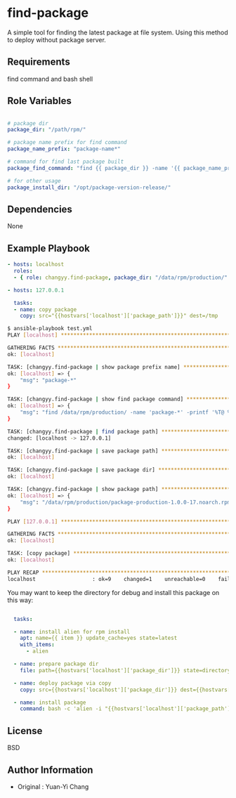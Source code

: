 find-package
=========

A simple tool for finding the latest package at file system. Using this method to deploy without package server.

Requirements
------------

find command and bash shell

Role Variables
--------------

```yml

# package dir
package_dir: "/path/rpm/"

# package name prefix for find command
package_name_prefix: "package-name*"

# command for find last package built
package_find_command: "find {{ package_dir }} -name '{{ package_name_prefix }}' -printf '%T@ %p\n' | sort -n | tail -1 | cut -f2- -d ' ' "

# for other usage
package_install_dir: "/opt/package-version-release/"

```

Dependencies
------------

None

Example Playbook
----------------

```yml
- hosts: localhost
  roles:
  - { role: changyy.find-package, package_dir: "/data/rpm/production/" , package_name_prefix: "package-*" }

- hosts: 127.0.0.1

  tasks:
  - name: copy package
    copy: src="{{hostvars['localhost']['package_path']}}" dest=/tmp
```

```bash
$ ansible-playbook test.yml
PLAY [localhost] ************************************************************** 

GATHERING FACTS *************************************************************** 
ok: [localhost]

TASK: [changyy.find-package | show package prefix name] *********************** 
ok: [localhost] => {
    "msg": "package-*"
}

TASK: [changyy.find-package | show find package command] ********************** 
ok: [localhost] => {
    "msg": "find /data/rpm/production/ -name 'package-*' -printf '%T@ %p\n' | sort -n | tail -1 | cut -f2- -d ' ' "
}

TASK: [changyy.find-package | find package path] ****************************** 
changed: [localhost -> 127.0.0.1]

TASK: [changyy.find-package | save package path] ****************************** 
ok: [localhost]

TASK: [changyy.find-package | save package dir] ******************************* 
ok: [localhost]

TASK: [changyy.find-package | show package path] ****************************** 
ok: [localhost] => {
    "msg": "/data/rpm/production/package-production-1.0.0-17.noarch.rpm"
}

PLAY [127.0.0.1] ************************************************************** 

GATHERING FACTS *************************************************************** 
ok: [localhost]

TASK: [copy package] ********************************************************** 
ok: [localhost]

PLAY RECAP ******************************************************************** 
localhost                  : ok=9    changed=1    unreachable=0    failed=0   
```

You may want to keep the directory for debug and install this package on this way:

```yml

  tasks:

  - name: install alien for rpm install
    apt: name={{ item }} update_cache=yes state=latest
    with_items:
      - alien

  - name: prepare package dir
    file: path={{hostvars['localhost']['package_dir']}} state=directory mode=0755

  - name: deploy package via copy
    copy: src={{hostvars['localhost']['package_dir']}} dest={{hostvars['localhost']['package_dir']}}

  - name: install package
    command: bash -c 'alien -i "{{hostvars['localhost']['package_path']}}"'

```

License
-------

BSD

Author Information
------------------

- Original : Yuan-Yi Chang
